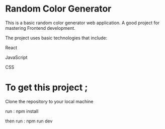 # Random Color Generator

This is a basic random color generator web application. A good project for mastering Frontend development.

The project uses basic technologies that include:

React 

JavaScript 

CSS

# To get this project ;

Clone the repository to your local machine

run :  npm install

then run : npm run dev
